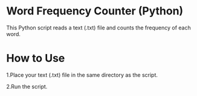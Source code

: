 
# Word Frequency Counter (Python)

This Python script reads a text (.txt) file and counts the frequency of each word.

# How to Use
1.Place your text (.txt) file in the same directory as the script.

2.Run the script.

